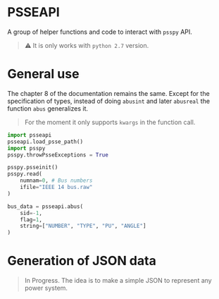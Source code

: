 # PSSEAPI

A group of helper functions and code to interact with `psspy` API.

> ⚠️ It is only works with `python 2.7` version.

# General use
The chapter 8 of the documentation remains the same. Except for the specification of types, instead of doing `abusint` and later `abusreal` the function `abus` generalizes it.

> For the moment it only supports `kwargs` in the function call.

```python
import psseapi
psseapi.load_psse_path()
import psspy
psspy.throwPsseExceptions = True

psspy.psseinit()
psspy.read(
    numnam=0, # Bus numbers 
    ifile="IEEE 14 bus.raw"
)

bus_data = psseapi.abus(
    sid=-1,
    flag=1,
    string=["NUMBER", "TYPE", "PU", "ANGLE"]
)
```

# Generation of JSON data
> In Progress. The idea is to make a simple JSON to represent any power system. 